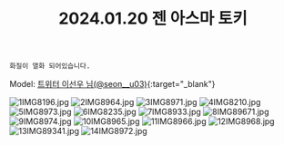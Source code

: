 ﻿---
title: 2024.01.20 젠 아스마 토키
categories: [2024년촬영]
comments: false
thumbnail: /assets/img/2024/01-20/1IMG8196.jpg
---

`화질이 열화 되어있습니다.`

Model: [트위터 이선우 님(@seon__u03)][이선우]{:target="_blank"}

[이선우]: https://x.com/seon__u03

![1IMG8196.jpg](/assets/img/2024/01-20/1IMG8196.jpg)
![2IMG8964.jpg](/assets/img/2024/01-20/2IMG8964.jpg)
![3IMG8971.jpg](/assets/img/2024/01-20/3IMG8971.jpg)
![4IMG8210.jpg](/assets/img/2024/01-20/4IMG8210.jpg)
![5IMG8973.jpg](/assets/img/2024/01-20/5IMG8973.jpg)
![6IMG8235.jpg](/assets/img/2024/01-20/6IMG8235.jpg)
![7IMG8933.jpg](/assets/img/2024/01-20/7IMG8933.jpg)
![8IMG89671.jpg](/assets/img/2024/01-20/8IMG89671.jpg)
![9IMG8974.jpg](/assets/img/2024/01-20/9IMG8974.jpg)
![10IMG8965.jpg](/assets/img/2024/01-20/10IMG8965.jpg)
![11IMG8966.jpg](/assets/img/2024/01-20/11IMG8966.jpg)
![12IMG8968.jpg](/assets/img/2024/01-20/12IMG8968.jpg)
![13IMG89341.jpg](/assets/img/2024/01-20/13IMG89341.jpg)
![14IMG8972.jpg](/assets/img/2024/01-20/14IMG8972.jpg)